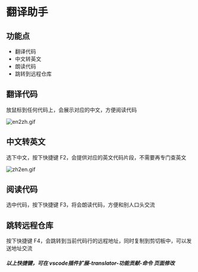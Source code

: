 # 翻译助手

## 功能点
- 翻译代码
- 中文转英文
- 朗读代码
- 跳转到远程仓库


## 翻译代码
放鼠标到任何代码上，会展示对应的中文，方便阅读代码

![en2zh.gif](https://i.loli.net/2021/11/05/ZlaM3wEgUfIAoyC.gif)

## 中文转英文
选下中文，按下快捷键 F2，会提供对应的英文代码片段，不需要再专门查英文

![zh2en.gif](https://i.loli.net/2021/11/05/yQNPqBpTXbgKmE6.gif)

## 阅读代码
选中代码，按下快捷键 F3，将会朗读代码，方便和别人口头交流

## 跳转远程仓库
按下快捷键 F4，会跳转到当前代码行的远程地址，同时复制到剪切板中，可以发送地址交流


##### 以上快捷键，可在 vscode插件扩展-translator-功能贡献-命令 页面修改